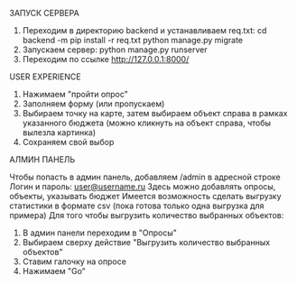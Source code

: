 ЗАПУСК СЕРВЕРА
1) Переходим в директорию backend и устанавливаем req.txt:
cd backend
-m pip install -r req.txt
python manage.py migrate
2) Запускаем сервер:
python manage.py runserver
3) Переходим по ссылке http://127.0.0.1:8000/


USER EXPERIENCE
1) Нажимаем "пройти опрос"
2) Заполняем форму (или пропускаем)
3) Выбираем точку на карте, затем выбираем объект справа в рамках указанного бюджета (можно кликнуть на объект справа, чтобы вылезла картинка)
4) Сохраняем свой выбор


АЛМИН ПАНЕЛЬ

Чтобы попасть в админ панель, добавляем /admin в адресной строке
Логин и пароль: user@username.ru
Здесь можно добавлять опросы, объекты, указывать бюджет
Имеется возможность сделать выгрузку статистики в формате csv (пока готова только одна выгрузка для примера)
Для того чтобы выгрузить количество выбранных объектов:
1) В админ панели переходим в "Опросы"
2) Выбираем сверху действие "Выгрузить количество выбранных объектов"
3) Ставим галочку на опросе
4) Нажимаем "Go"
